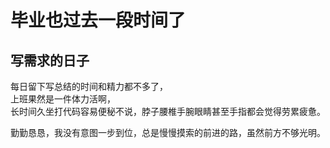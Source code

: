 # 毕业也过去一段时间了
## 写需求的日子
每日留下写总结的时间和精力都不多了，  
上班果然是一件体力活啊，  
长时间久坐打代码容易便秘不说，脖子腰椎手腕眼睛甚至手指都会觉得劳累疲惫。  

勤勤恳恳，我没有意图一步到位，总是慢慢摸索的前进的路，虽然前方不够光明。  
